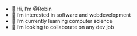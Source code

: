- 👋 Hi, I’m @Robin
- 👀 I’m interested in software and webdevelopment
- 🌱 I’m currently learning computer science 
- 💞️ I’m looking to collaborate on any dev job

<!---
Robin14328844/Robin14328844 is a ✨ special ✨ repository because its `README.md` (this file) appears on your GitHub profile.
You can click the Preview link to take a look at your changes.
--->
